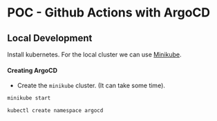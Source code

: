 # POC - Github Actions with ArgoCD

## Local Development

Install kubernetes. For the local cluster we can use [Minikube](https://minikube.sigs.k8s.io/docs/start/?arch=%2Fmacos%2Fx86-64%2Fstable%2Fbinary+download).

#### Creating ArgoCD

- Create the `minikube` cluster. (It can take some time).
```bash
minikube start
```

```bash
kubectl create namespace argocd
```

```bash

```


